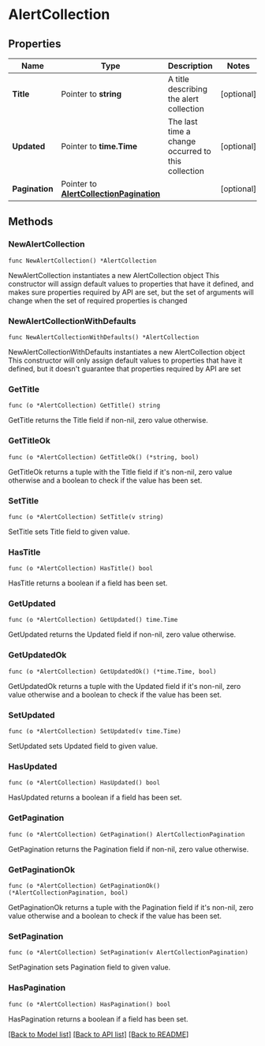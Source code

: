 # AlertCollection

## Properties

Name | Type | Description | Notes
------------ | ------------- | ------------- | -------------
**Title** | Pointer to **string** | A title describing the alert collection | [optional] 
**Updated** | Pointer to **time.Time** | The last time a change occurred to this collection | [optional] 
**Pagination** | Pointer to [**AlertCollectionPagination**](AlertCollectionPagination.md) |  | [optional] 

## Methods

### NewAlertCollection

`func NewAlertCollection() *AlertCollection`

NewAlertCollection instantiates a new AlertCollection object
This constructor will assign default values to properties that have it defined,
and makes sure properties required by API are set, but the set of arguments
will change when the set of required properties is changed

### NewAlertCollectionWithDefaults

`func NewAlertCollectionWithDefaults() *AlertCollection`

NewAlertCollectionWithDefaults instantiates a new AlertCollection object
This constructor will only assign default values to properties that have it defined,
but it doesn't guarantee that properties required by API are set

### GetTitle

`func (o *AlertCollection) GetTitle() string`

GetTitle returns the Title field if non-nil, zero value otherwise.

### GetTitleOk

`func (o *AlertCollection) GetTitleOk() (*string, bool)`

GetTitleOk returns a tuple with the Title field if it's non-nil, zero value otherwise
and a boolean to check if the value has been set.

### SetTitle

`func (o *AlertCollection) SetTitle(v string)`

SetTitle sets Title field to given value.

### HasTitle

`func (o *AlertCollection) HasTitle() bool`

HasTitle returns a boolean if a field has been set.

### GetUpdated

`func (o *AlertCollection) GetUpdated() time.Time`

GetUpdated returns the Updated field if non-nil, zero value otherwise.

### GetUpdatedOk

`func (o *AlertCollection) GetUpdatedOk() (*time.Time, bool)`

GetUpdatedOk returns a tuple with the Updated field if it's non-nil, zero value otherwise
and a boolean to check if the value has been set.

### SetUpdated

`func (o *AlertCollection) SetUpdated(v time.Time)`

SetUpdated sets Updated field to given value.

### HasUpdated

`func (o *AlertCollection) HasUpdated() bool`

HasUpdated returns a boolean if a field has been set.

### GetPagination

`func (o *AlertCollection) GetPagination() AlertCollectionPagination`

GetPagination returns the Pagination field if non-nil, zero value otherwise.

### GetPaginationOk

`func (o *AlertCollection) GetPaginationOk() (*AlertCollectionPagination, bool)`

GetPaginationOk returns a tuple with the Pagination field if it's non-nil, zero value otherwise
and a boolean to check if the value has been set.

### SetPagination

`func (o *AlertCollection) SetPagination(v AlertCollectionPagination)`

SetPagination sets Pagination field to given value.

### HasPagination

`func (o *AlertCollection) HasPagination() bool`

HasPagination returns a boolean if a field has been set.


[[Back to Model list]](../README.md#documentation-for-models) [[Back to API list]](../README.md#documentation-for-api-endpoints) [[Back to README]](../README.md)


